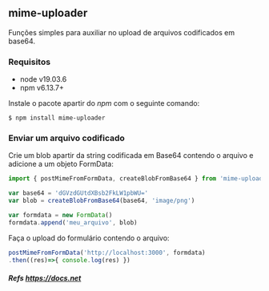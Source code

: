 ## mime-uploader
Funções simples para auxiliar no upload de arquivos codificados em base64.

### Requisitos
* node v19.03.6
* npm v6.13.7+

Instale o pacote apartir do *npm* com o seguinte comando:
```console
$ npm install mime-uploader
```

### Enviar um arquivo codificado

Crie um blob apartir da string codificada em Base64 contendo o arquivo e adicione a um objeto FormData:
``` javascript
import { postMimeFromFormData, createBlobFromBase64 } from 'mime-uploader'

var base64 = 'dGVzdGUtdXBsb2FkLW1pbWU='
var blob = createBlobFromBase64(base64, 'image/png')

var formdata = new FormData()
formdata.append('meu_arquivo', blob)
```

Faça o upload do formulário contendo o arquivo:
``` javascript
postMimeFromFormData('http://localhost:3000', formdata)
.then((res)=>{ console.log(res) })
```

##### Refs https://docs.net



